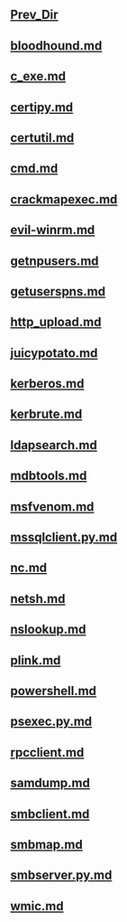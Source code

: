 ## [Prev_Dir](../)
## [bloodhound.md](bloodhound.md)
## [c_exe.md](c_exe.md)
## [certipy.md](certipy.md)
## [certutil.md](certutil.md)
## [cmd.md](cmd.md)
## [crackmapexec.md](crackmapexec.md)
## [evil-winrm.md](evil-winrm.md)
## [getnpusers.md](getnpusers.md)
## [getuserspns.md](getuserspns.md)
## [http_upload.md](http_upload.md)
## [juicypotato.md](juicypotato.md)
## [kerberos.md](kerberos.md)
## [kerbrute.md](kerbrute.md)
## [ldapsearch.md](ldapsearch.md)
## [mdbtools.md](mdbtools.md)
## [msfvenom.md](msfvenom.md)
## [mssqlclient.py.md](mssqlclient.py.md)
## [nc.md](nc.md)
## [netsh.md](netsh.md)
## [nslookup.md](nslookup.md)
## [plink.md](plink.md)
## [powershell.md](powershell.md)
## [psexec.py.md](psexec.py.md)
## [rpcclient.md](rpcclient.md)
## [samdump.md](samdump.md)
## [smbclient.md](smbclient.md)
## [smbmap.md](smbmap.md)
## [smbserver.py.md](smbserver.py.md)
## [wmic.md](wmic.md)
